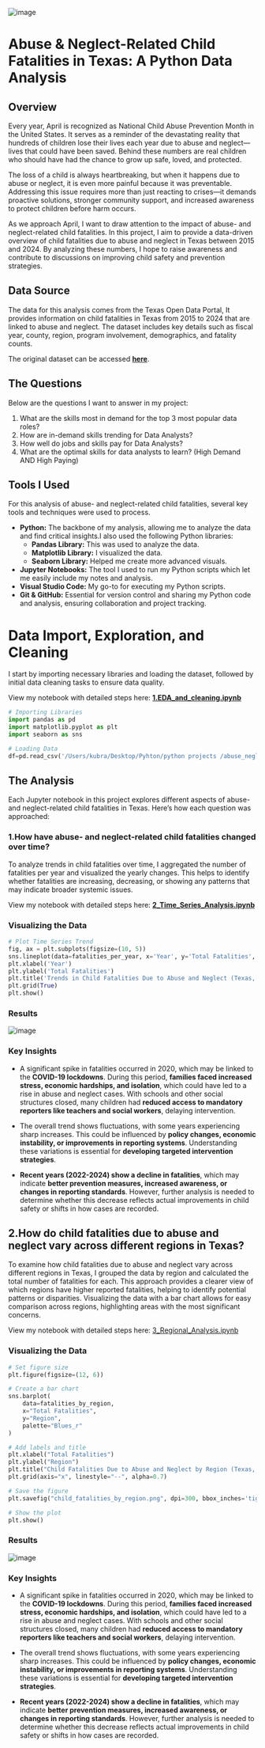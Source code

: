![image](https://github.com/user-attachments/assets/403fafce-f9ce-4b11-8398-e6582462a214)



# Abuse & Neglect-Related Child Fatalities in Texas: A Python Data Analysis  

##  Overview  

Every year, April is recognized as National Child Abuse Prevention Month in the United States. It serves as a reminder of the devastating reality that hundreds of children lose their lives each year due to abuse and neglect—lives that could have been saved. Behind these numbers are real children who should have had the chance to grow up safe, loved, and protected.  

The loss of a child is always heartbreaking, but when it happens due to abuse or neglect, it is even more painful because it was preventable. Addressing this issue requires more than just reacting to crises—it demands proactive solutions, stronger community support, and increased awareness to protect children before harm occurs.  

As we approach April, I want to draw attention to the impact of abuse- and neglect-related child fatalities. In this project, I aim to provide a data-driven overview of child fatalities due to abuse and neglect in Texas between 2015 and 2024. By analyzing these numbers, I hope to raise awareness and contribute to discussions on improving child safety and prevention strategies.  

## Data Source  

The data for this analysis comes from the Texas Open Data Portal, It provides information on child fatalities in Texas from 2015 to 2024 that are linked to abuse and neglect. The dataset includes key details such as fiscal year, county, region, program involvement, demographics, and fatality counts.  

The original dataset can be accessed **[here](https://data.texas.gov/dataset/OCS-1-1-Abuse-Neglect-Related-Texas-Child-Fataliti/92um-beyd/about_data)**.  

## The Questions

Below are the questions I want to answer in my project:

1. What are the skills most in demand for the top 3 most popular data roles?
2. How are in-demand skills trending for Data Analysts?
3. How well do jobs and skills pay for Data Analysts?
4. What are the optimal skills for data analysts to learn? (High Demand AND High Paying) 

## Tools I Used


For this analysis of abuse- and neglect-related child fatalities, several key tools and techniques were used to process.

- **Python:** The backbone of my analysis, allowing me to analyze the data and find critical insights.I also used the following Python libraries:
    - **Pandas Library:** This was used to analyze the data. 
    - **Matplotlib Library:** I visualized the data.
    - **Seaborn Library:** Helped me create more advanced visuals. 
- **Jupyter Notebooks:** The tool I used to run my Python scripts which let me easily include my notes and analysis.
- **Visual Studio Code:** My go-to for executing my Python scripts.
- **Git & GitHub:** Essential for version control and sharing my Python code and analysis, ensuring collaboration and project tracking.

# Data Import, Exploration, and Cleaning  


I start by importing necessary libraries and loading the dataset, followed by initial data cleaning tasks to ensure data quality.

View my notebook with detailed steps here: **[1.EDA_and_cleaning.ipynb](https://github.com/kubradizlek/abuse_neglected_child_fatalities/blob/main/1.EDA_and_cleaning.ipynb)**  


```python
# Importing Libraries
import pandas as pd
import matplotlib.pyplot as plt
import seaborn as sns

# Loading Data
df=pd.read_csv('/Users/kubra/Desktop/Pyhton/python projects /abuse_neglected_child_fatalities /OCS_1.1___Abuse_Neglect_Related_Texas_Child_Fatalities_FY2015-FY2024.csv')


```

## The Analysis  

Each Jupyter notebook in this project explores different aspects of abuse- and neglect-related child fatalities in Texas. Here’s how each question was approached:

### 1.How have abuse- and neglect-related child fatalities changed over time?  

To analyze trends in child fatalities over time, I aggregated the number of fatalities per year and visualized the yearly changes. This helps to identify whether fatalities are increasing, decreasing, or showing any patterns that may indicate broader systemic issues.  

View my notebook with detailed steps here: **[2_Time_Series_Analysis.ipynb](https://github.com/kubradizlek/abuse_neglected_child_fatalities/blob/main/2_Time_Series_Analysis.ipynb)**  

### Visualizing the Data  

```python
# Plot Time Series Trend
fig, ax = plt.subplots(figsize=(10, 5))
sns.lineplot(data=fatalities_per_year, x='Year', y='Total Fatalities', marker='o', linewidth=2)
plt.xlabel('Year')
plt.ylabel('Total Fatalities')
plt.title('Trends in Child Fatalities Due to Abuse and Neglect (Texas, FY2015-FY2024)')
plt.grid(True)
plt.show()
```

### Results 

![image](https://github.com/user-attachments/assets/116a5554-b51d-4283-ad54-b365ade1cd10)

### Key Insights  

- A significant spike in fatalities occurred in 2020, which may be linked to the **COVID-19 lockdowns**. During this period, **families faced increased stress, economic hardships, and isolation**, which could have led to a rise in abuse and neglect cases. With schools and other social structures closed, many children had **reduced access to mandatory reporters like teachers and social workers**, delaying intervention.  

- The overall trend shows fluctuations, with some years experiencing sharp increases. This could be influenced by **policy changes, economic instability, or improvements in reporting systems**. Understanding these variations is essential for **developing targeted intervention strategies**.  

- **Recent years (2022-2024) show a decline in fatalities**, which may indicate **better prevention measures, increased awareness, or changes in reporting standards**. However, further analysis is needed to determine whether this decrease reflects actual improvements in child safety or shifts in how cases are recorded.  
























## 2.How do child fatalities due to abuse and neglect vary across different regions in Texas?


To examine how child fatalities due to abuse and neglect vary across different regions in Texas, I grouped the data by region and calculated the total number of fatalities for each. This approach provides a clearer view of which regions have higher reported fatalities, helping to identify potential patterns or disparities. Visualizing the data with a bar chart allows for easy comparison across regions, highlighting areas with the most significant concerns.

View my notebook with detailed steps here: [3_Regional_Analysis.ipynb](https://github.com/kubradizlek/abuse_neglected_child_fatalities/blob/main/3_Regional_Analysis.ipynb)

### Visualizing the Data  

```python
# Set figure size
plt.figure(figsize=(12, 6))

# Create a bar chart
sns.barplot(
    data=fatalities_by_region,
    x="Total Fatalities",
    y="Region",
    palette="Blues_r"
)

# Add labels and title
plt.xlabel("Total Fatalities")
plt.ylabel("Region")
plt.title("Child Fatalities Due to Abuse and Neglect by Region (Texas, FY2015-FY2024)")
plt.grid(axis="x", linestyle="--", alpha=0.7)

# Save the figure
plt.savefig("child_fatalities_by_region.png", dpi=300, bbox_inches='tight')

# Show the plot
plt.show()
```

### Results 

![image](https://github.com/user-attachments/assets/aeb01c22-bab4-4585-b324-eb047224f554)


### Key Insights  

- A significant spike in fatalities occurred in 2020, which may be linked to the **COVID-19 lockdowns**. During this period, **families faced increased stress, economic hardships, and isolation**, which could have led to a rise in abuse and neglect cases. With schools and other social structures closed, many children had **reduced access to mandatory reporters like teachers and social workers**, delaying intervention.  

- The overall trend shows fluctuations, with some years experiencing sharp increases. This could be influenced by **policy changes, economic instability, or improvements in reporting systems**. Understanding these variations is essential for **developing targeted intervention strategies**.  

- **Recent years (2022-2024) show a decline in fatalities**, which may indicate **better prevention measures, increased awareness, or changes in reporting standards**. However, further analysis is needed to determine whether this decrease reflects actual improvements in child safety or shifts in how cases are recorded.  





